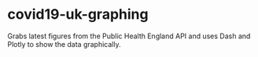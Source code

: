 # covid19-uk-graphing
Grabs latest figures from the Public Health England API and uses Dash and Plotly to show the data graphically.
